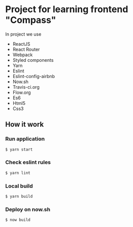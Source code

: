# Project for learning frontend "Compass"

In project we use

  - ReactJS
  - React Router
  - Webpack
  - Styled components
  - Yarn
  - Eslint
  - Eslint-config-airbnb
  - Now.sh
  - Travis-ci.org
  - Flow.org
  - Es6
  - Html5
  - Css3

## How it work

### Run application
```sh
$ yarn start
```
### Check eslint rules
```sh
$ yarn lint
```
### Local build
```sh
$ yarn build
```
### Deploy on now.sh
```sh
$ now build
```
